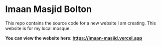 # Imaan Masjid Bolton
This repo contains the source code for a new website I am creating. This website is for my local mosque.

**You can view the website here: https://imaan-masjid.vercel.app**
